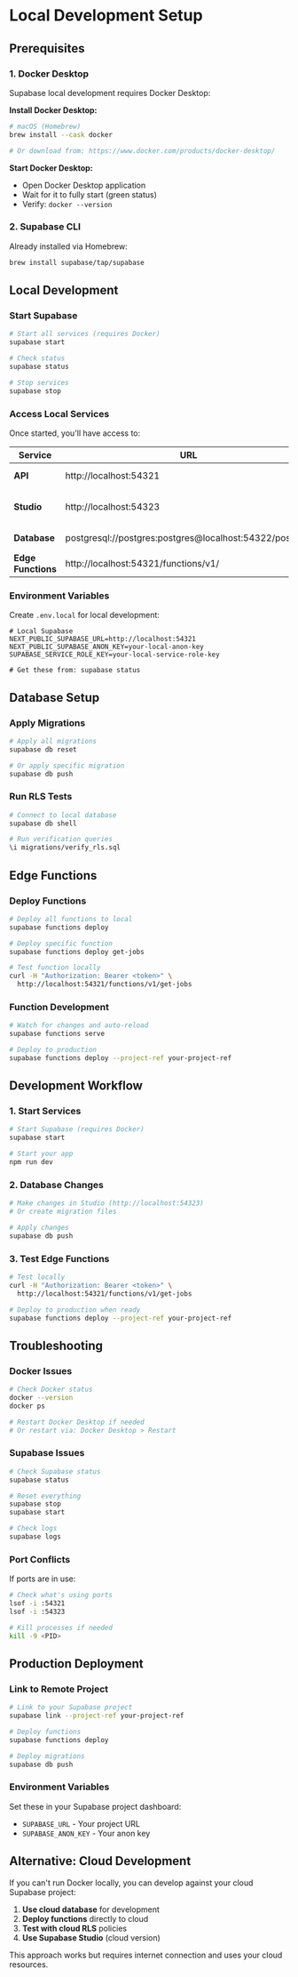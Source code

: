 # Local Development Setup

## Prerequisites

### 1. Docker Desktop
Supabase local development requires Docker Desktop:

**Install Docker Desktop:**
```bash
# macOS (Homebrew)
brew install --cask docker

# Or download from: https://www.docker.com/products/docker-desktop/
```

**Start Docker Desktop:**
- Open Docker Desktop application
- Wait for it to fully start (green status)
- Verify: `docker --version`

### 2. Supabase CLI
Already installed via Homebrew:
```bash
brew install supabase/tap/supabase
```

## Local Development

### Start Supabase
```bash
# Start all services (requires Docker)
supabase start

# Check status
supabase status

# Stop services
supabase stop
```

### Access Local Services
Once started, you'll have access to:

| Service | URL | Description |
|---------|-----|-------------|
| **API** | http://localhost:54321 | Supabase API |
| **Studio** | http://localhost:54323 | Database management UI |
| **Database** | postgresql://postgres:postgres@localhost:54322/postgres | Direct DB access |
| **Edge Functions** | http://localhost:54321/functions/v1/ | Your functions |

### Environment Variables
Create `.env.local` for local development:
```env
# Local Supabase
NEXT_PUBLIC_SUPABASE_URL=http://localhost:54321
NEXT_PUBLIC_SUPABASE_ANON_KEY=your-local-anon-key
SUPABASE_SERVICE_ROLE_KEY=your-local-service-role-key

# Get these from: supabase status
```

## Database Setup

### Apply Migrations
```bash
# Apply all migrations
supabase db reset

# Or apply specific migration
supabase db push
```

### Run RLS Tests
```bash
# Connect to local database
supabase db shell

# Run verification queries
\i migrations/verify_rls.sql
```

## Edge Functions

### Deploy Functions
```bash
# Deploy all functions to local
supabase functions deploy

# Deploy specific function
supabase functions deploy get-jobs

# Test function locally
curl -H "Authorization: Bearer <token>" \
  http://localhost:54321/functions/v1/get-jobs
```

### Function Development
```bash
# Watch for changes and auto-reload
supabase functions serve

# Deploy to production
supabase functions deploy --project-ref your-project-ref
```

## Development Workflow

### 1. Start Services
```bash
# Start Supabase (requires Docker)
supabase start

# Start your app
npm run dev
```

### 2. Database Changes
```bash
# Make changes in Studio (http://localhost:54323)
# Or create migration files

# Apply changes
supabase db push
```

### 3. Test Edge Functions
```bash
# Test locally
curl -H "Authorization: Bearer <token>" \
  http://localhost:54321/functions/v1/get-jobs

# Deploy to production when ready
supabase functions deploy --project-ref your-project-ref
```

## Troubleshooting

### Docker Issues
```bash
# Check Docker status
docker --version
docker ps

# Restart Docker Desktop if needed
# Or restart via: Docker Desktop > Restart
```

### Supabase Issues
```bash
# Check Supabase status
supabase status

# Reset everything
supabase stop
supabase start

# Check logs
supabase logs
```

### Port Conflicts
If ports are in use:
```bash
# Check what's using ports
lsof -i :54321
lsof -i :54323

# Kill processes if needed
kill -9 <PID>
```

## Production Deployment

### Link to Remote Project
```bash
# Link to your Supabase project
supabase link --project-ref your-project-ref

# Deploy functions
supabase functions deploy

# Deploy migrations
supabase db push
```

### Environment Variables
Set these in your Supabase project dashboard:
- `SUPABASE_URL` - Your project URL
- `SUPABASE_ANON_KEY` - Your anon key

## Alternative: Cloud Development

If you can't run Docker locally, you can develop against your cloud Supabase project:

1. **Use cloud database** for development
2. **Deploy functions** directly to cloud
3. **Test with cloud RLS** policies
4. **Use Supabase Studio** (cloud version)

This approach works but requires internet connection and uses your cloud resources.
